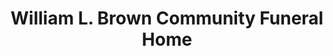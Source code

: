 ---
title: "William L. Brown Community Funeral Home"
url: /aberdeen/william-l-brown-community-funeral-home/
shop: funeral directors
---